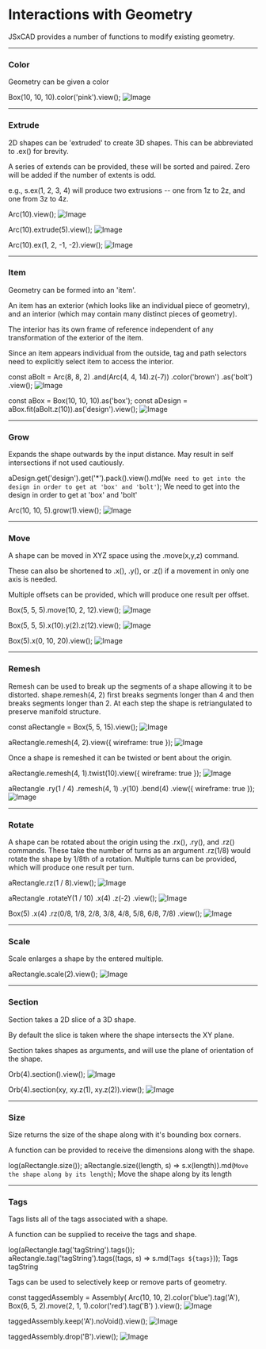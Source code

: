 # Interactions with Geometry
JSxCAD provides a number of functions to modify existing geometry.

---
### Color
Geometry can be given a color

Box(10, 10, 10).color('pink').view();
![Image](interactions_with_geometry.md.0.png)

---
### Extrude
2D shapes can be 'extruded' to create 3D shapes. This can be abbreviated to .ex() for brevity.

A series of extends can be provided, these will be sorted and paired. Zero will be added if the number of extents is odd.

e.g., s.ex(1, 2, 3, 4) will produce two extrusions -- one from 1z to 2z, and one from 3z to 4z.

Arc(10).view();
![Image](interactions_with_geometry.md.1.png)

Arc(10).extrude(5).view();
![Image](interactions_with_geometry.md.2.png)

Arc(10).ex(1, 2, -1, -2).view();
![Image](interactions_with_geometry.md.3.png)

---
### Item
Geometry can be formed into an 'item'.

An item has an exterior (which looks like an individual piece of geometry), and an interior (which may contain many distinct pieces of geometry).

The interior has its own frame of reference independent of any transformation of the exterior of the item.

Since an item appears individual from the outside, tag and path selectors need to explicitly select item to access the interior.

const aBolt = Arc(8, 8, 2)
  .and(Arc(4, 4, 14).z(-7))
  .color('brown')
  .as('bolt')
  .view();
![Image](interactions_with_geometry.md.4.png)

const aBox = Box(10, 10, 10).as('box');
const aDesign = aBox.fit(aBolt.z(10)).as('design').view();
![Image](interactions_with_geometry.md.5.png)

---
### Grow
Expands the shape outwards by the input distance. May result in self intersections if not used cautiously.

aDesign.get('design').get('*').pack().view().md(`We need to get into the design in order to get at 'box' and 'bolt'`);
We need to get into the design in order to get at 'box' and 'bolt'

Arc(10, 10, 5).grow(1).view();
![Image](interactions_with_geometry.md.6.png)

---
### Move
A shape can be moved in XYZ space using the .move(x,y,z) command.

These can also be shortened to .x(), .y(), or .z() if a movement in only one axis is needed.

Multiple offsets can be provided, which will produce one result per offset.

Box(5, 5, 5).move(10, 2, 12).view();
![Image](interactions_with_geometry.md.7.png)

Box(5, 5, 5).x(10).y(2).z(12).view();
![Image](interactions_with_geometry.md.8.png)

Box(5).x(0, 10, 20).view();
![Image](interactions_with_geometry.md.9.png)

---
### Remesh
Remesh can be used to break up the segments of a shape allowing it to be distorted.
shape.remesh(4, 2) first breaks segments longer than 4 and then breaks segments longer than 2.
At each step the shape is retriangulated to preserve manifold structure.

const aRectangle = Box(5, 5, 15).view();
![Image](interactions_with_geometry.md.10.png)

aRectangle.remesh(4, 2).view({ wireframe: true });
![Image](interactions_with_geometry.md.11.png)

Once a shape is remeshed it can be twisted or bent about the origin.

aRectangle.remesh(4, 1).twist(10).view({ wireframe: true });
![Image](interactions_with_geometry.md.12.png)

aRectangle
  .ry(1 / 4)
  .remesh(4, 1)
  .y(10)
  .bend(4)
  .view({ wireframe: true });
![Image](interactions_with_geometry.md.13.png)

---
### Rotate
A shape can be rotated about the origin using the .rx(), .ry(), and .rz() commands.
These take the number of turns as an argument .rz(1/8) would rotate the shape by 1/8th of a rotation.
Multiple turns can be provided, which will produce one result per turn.

aRectangle.rz(1 / 8).view();
![Image](interactions_with_geometry.md.14.png)

aRectangle
  .rotateY(1 / 10)
  .x(4)
  .z(-2)
  .view();
![Image](interactions_with_geometry.md.15.png)

Box(5)
  .x(4)
  .rz(0/8, 1/8, 2/8, 3/8, 4/8, 5/8, 6/8, 7/8)
  .view();
![Image](interactions_with_geometry.md.16.png)

---
### Scale
Scale enlarges a shape by the entered multiple.

aRectangle.scale(2).view();
![Image](interactions_with_geometry.md.17.png)

---
### Section
Section takes a 2D slice of a 3D shape.

By default the slice is taken where the shape intersects the XY plane.

Section takes shapes as arguments, and will use the plane of orientation of the shape.

Orb(4).section().view();
![Image](interactions_with_geometry.md.18.png)

Orb(4).section(xy, xy.z(1), xy.z(2)).view();
![Image](interactions_with_geometry.md.19.png)

---
### Size
Size returns the size of the shape along with it's bounding box corners.

A function can be provided to receive the dimensions along with the shape.

log(aRectangle.size());
aRectangle.size((length, s) => s.x(length)).md(`Move the shape along by its length`);
Move the shape along by its length

---
### Tags
Tags lists all of the tags associated with a shape.

A function can be supplied to receive the tags and shape.

log(aRectangle.tag('tagString').tags());
aRectangle.tag('tagString').tags((tags, s) => s.md(`Tags ${tags}`));
Tags tagString

Tags can be used to selectively keep or remove parts of geometry.

const taggedAssembly = Assembly(
  Arc(10, 10, 2).color('blue').tag('A'),
  Box(6, 5, 2).move(2, 1, 1).color('red').tag('B')
).view();
![Image](interactions_with_geometry.md.20.png)

taggedAssembly.keep('A').noVoid().view();
![Image](interactions_with_geometry.md.21.png)

taggedAssembly.drop('B').view();
![Image](interactions_with_geometry.md.22.png)
